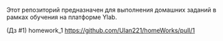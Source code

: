 Этот репозиторий предназначен для выполнения домашних заданий в рамках обучения на платформе Ylab.

(Дз #1)  homework_1  https://github.com/Ulan221/homeWorks/pull/1
